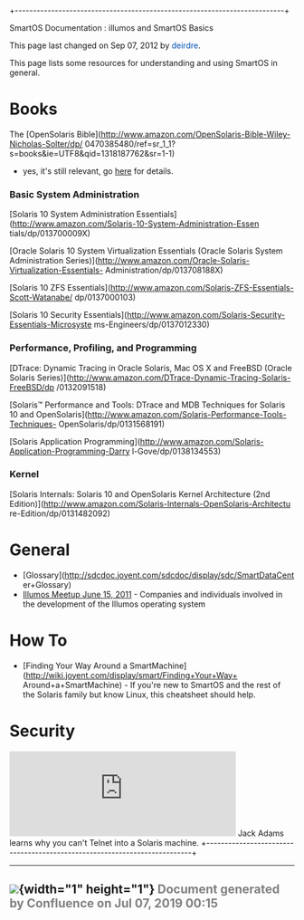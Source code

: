 +--------------------------------------------------------------------------+
<div class="pageheader">

<span class="pagetitle"> SmartOS Documentation : illumos and SmartOS
Basics </span>

</div>

<div class="pagesubheading">

This page last changed on Sep 07, 2012 by
<font color="#0050B2">deirdre</font>.

</div>

This page lists some resources for understanding and using SmartOS in
general.

Books
=========

The [OpenSolaris
Bible](http://www.amazon.com/OpenSolaris-Bible-Wiley-Nicholas-Solter/dp/
0470385480/ref=sr_1_1?s=books&ie=UTF8&qid=1318187762&sr=1-1)
- yes, it's still relevant, go
[here](The%20OpenSolaris%20Bible.html "The OpenSolaris Bible") for
details.

### Basic System Administration

[Solaris 10 System Administration
Essentials](http://www.amazon.com/Solaris-10-System-Administration-Essen
tials/dp/013700009X)

[Oracle Solaris 10 System Virtualization Essentials (Oracle Solaris
System Administration
Series)](http://www.amazon.com/Oracle-Solaris-Virtualization-Essentials-
Administration/dp/013708188X)

[Solaris 10 ZFS
Essentials](http://www.amazon.com/Solaris-ZFS-Essentials-Scott-Watanabe/
dp/0137000103)

[Solaris 10 Security
Essentials](http://www.amazon.com/Solaris-Security-Essentials-Microsyste
ms-Engineers/dp/0137012330)

### Performance, Profiling, and Programming

[DTrace: Dynamic Tracing in Oracle Solaris, Mac OS X and FreeBSD (Oracle
Solaris
Series)](http://www.amazon.com/DTrace-Dynamic-Tracing-Solaris-FreeBSD/dp
/0132091518)

[Solaris™ Performance and Tools: DTrace and MDB Techniques for Solaris
10 and
OpenSolaris](http://www.amazon.com/Solaris-Performance-Tools-Techniques-
OpenSolaris/dp/0131568191)

[Solaris Application
Programming](http://www.amazon.com/Solaris-Application-Programming-Darry
l-Gove/dp/0138134553)

### Kernel

[Solaris Internals: Solaris 10 and OpenSolaris Kernel Architecture (2nd
Edition)](http://www.amazon.com/Solaris-Internals-OpenSolaris-Architectu
re-Edition/dp/0131482092)

General
===========

- [Glossary](http://sdcdoc.joyent.com/sdcdoc/display/sdc/SmartDataCent
er+Glossary)
- [Illumos Meetup June 15,
    2011](http://www.youtube.com/playlist?list=PLDCCD08516746DB82) -
    Companies and individuals involved in the development of the Illumos
    operating system

How To
==========

- [Finding Your Way Around a
    SmartMachine](http://wiki.joyent.com/display/smart/Finding+Your+Way+
Around+a+SmartMachine) -
    If you're new to SmartOS and the rest of the Solaris family but know
    Linux, this cheatsheet should help.

Security
============

<iframe class="youtube-player" type="text/html" style="width: 400px; hei
ght: 300px" src="http://www.youtube.com/embed/0EEf9y1nwYo" frameborder="
0">
</iframe>
Jack Adams learns why you can't Telnet into a Solaris machine.
+--------------------------------------------------------------------------+

  ----------------------------------------------------------------------------------
  ![](images/border/spacer.gif){width="1" height="1"}
  <font color="grey">Document generated by Confluence on Jul 07, 2019 00:15</font>
  ----------------------------------------------------------------------------------


